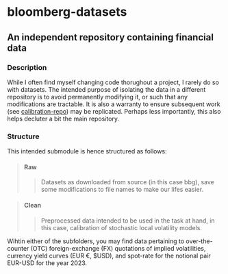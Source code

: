 # bloomberg-datasets 

## An independent repository containing financial data

### Description

While I often find myself changing code thorughout a project, I rarely do so with datasets. The intended purpose of isolating the data in a different repository is to avoid permanently modifying it, or such that any modifications are tractable. It is also a warranty to ensure subsequent work (see [calibration-repo](https://github.com/aallann/calibration)) may be replicated. Perhaps less importantly, this also helps decluter a bit the main repository. 

### Structure

This intended submodule is hence structured as follows:
> #### Raw
>> Datasets as downloaded from source (in this case bbg), save some modifications to file names to make our lifes easier.

> #### Clean 
>> Preprocessed data intended to be used in the task at hand, in this case, calibration of stochastic local volatility models.

Wihtin either of the subfolders, you may find data pertaining to over-the-counter (OTC) foreign-exchange (FX) quotations of implied volatilities, currency yield curves (EUR €, $USD), and spot-rate for the notional pair EUR-USD for the year 2023.
